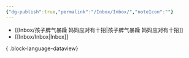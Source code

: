 ```yaml
---
{"dg-publish":true,"permalink":"/Inbox/Inbox/","noteIcon":""}
---
```


- [[Inbox/孩子脾气暴躁 妈妈应对有十招\|孩子脾气暴躁 妈妈应对有十招]]
- [[Inbox/Inbox\|Inbox]]

{ .block-language-dataview}